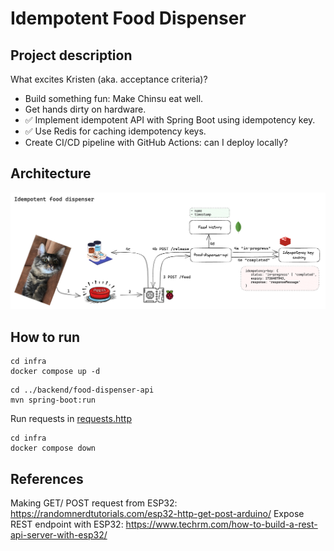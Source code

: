 # Idempotent Food Dispenser

## Project description
What excites Kristen (aka. acceptance criteria)?
- Build something fun: Make Chinsu eat well. 
- Get hands dirty on hardware.
- ✅ Implement idempotent API with Spring Boot using idempotency key.
- ✅ Use Redis for caching idempotency keys.
- Create CI/CD pipeline with GitHub Actions: can I deploy locally?

## Architecture

![img.png](doc/architecture.png)

## How to run
```shell
cd infra
docker compose up -d
```

```shell
cd ../backend/food-dispenser-api
mvn spring-boot:run
```

Run requests in [requests.http](backend/src/test/resources/requests.http)

```shell
cd infra
docker compose down
```

## References
Making GET/ POST request from ESP32: https://randomnerdtutorials.com/esp32-http-get-post-arduino/
Expose REST endpoint with ESP32: https://www.techrm.com/how-to-build-a-rest-api-server-with-esp32/